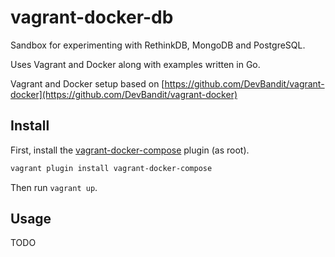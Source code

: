 # vagrant-docker-db
Sandbox for experimenting with RethinkDB, MongoDB and PostgreSQL.

Uses Vagrant and Docker along with examples written in Go.


Vagrant and Docker setup based on [https://github.com/DevBandit/vagrant-docker](https://github.com/DevBandit/vagrant-docker)

## Install

First, install the [vagrant-docker-compose](https://github.com/leighmcculloch/vagrant-docker-compose) plugin (as root).

```bash
vagrant plugin install vagrant-docker-compose
```

Then run `vagrant up`.


## Usage
TODO
